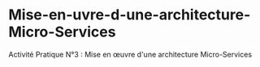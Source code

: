 # Mise-en-uvre-d-une-architecture-Micro-Services
Activité Pratique N°3 : Mise en œuvre d'une architecture Micro-Services
